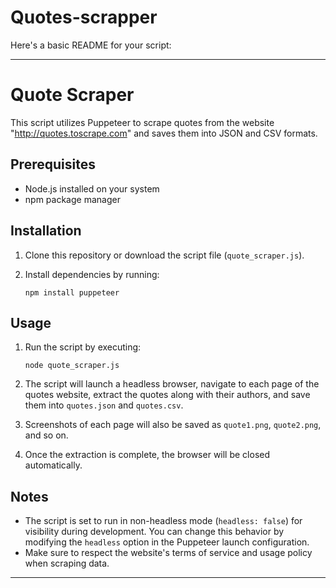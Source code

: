 # Quotes-scrapper
Here's a basic README for your script:

---

# Quote Scraper

This script utilizes Puppeteer to scrape quotes from the website "http://quotes.toscrape.com" and saves them into JSON and CSV formats.

## Prerequisites

- Node.js installed on your system
- npm package manager

## Installation

1. Clone this repository or download the script file (`quote_scraper.js`).
2. Install dependencies by running:

    ```
    npm install puppeteer
    ```

## Usage

1. Run the script by executing:

    ```
    node quote_scraper.js
    ```

2. The script will launch a headless browser, navigate to each page of the quotes website, extract the quotes along with their authors, and save them into `quotes.json` and `quotes.csv`.
3. Screenshots of each page will also be saved as `quote1.png`, `quote2.png`, and so on.
4. Once the extraction is complete, the browser will be closed automatically.

## Notes

- The script is set to run in non-headless mode (`headless: false`) for visibility during development. You can change this behavior by modifying the `headless` option in the Puppeteer launch configuration.
- Make sure to respect the website's terms of service and usage policy when scraping data.

---
